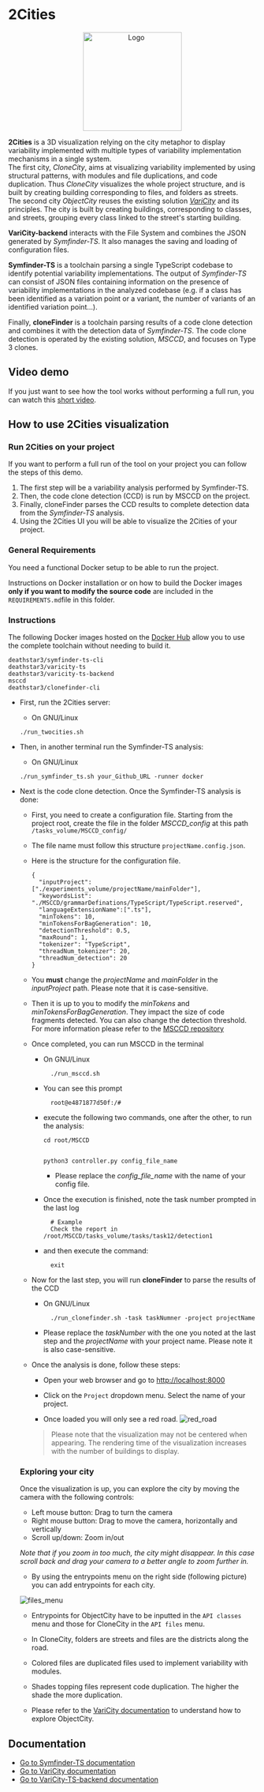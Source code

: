 # 2Cities

<p align="center">
<img src="varicity/public/images/logovaricity.gif" width="200" alt="Logo"/>
</p>


**2Cities** is a 3D visualization relying on the city metaphor to display variability implemented with multiple types of variability implementation mechanisms in a single system.   
The first city, _CloneCity_, aims at visualizing variability implemented by using structural patterns, with modules and file duplications, and code duplication.
Thus _CloneCity_ visualizes the whole project structure, and is built by creating building corresponding to files, and folders as streets.  
The second city _ObjectCity_ reuses the existing solution [_VariCity_](https://github.com/DeathStar3/varicity) and its principles. The city is built by creating buildings, corresponding to classes, and streets, grouping every class linked to the street's starting building.

**VariCity-backend** interacts with the File System and combines the JSON generated by _Symfinder-TS_. It also manages the saving and loading of configuration files.

**Symfinder-TS** is a toolchain parsing a single TypeScript codebase to identify potential variability implementations.
The output of _Symfinder-TS_ can consist of JSON files containing information on the presence of variability implementations in the analyzed codebase (e.g. if a class has been identified as a variation point or a variant, the number of variants of an identified variation point…).

Finally, **cloneFinder** is a toolchain parsing results of a code clone detection and combines it with the detection data of _Symfinder-TS_.
The code clone detection is operated by the existing solution, _MSCCD_, and focuses on Type 3 clones.

## Video demo 

If you just want to see how the tool works without performing a full run, you can watch this [short video](https://youtu.be/tMxa1_q5fq4).

## How to use 2Cities visualization

### Run 2Cities on your project

If you want to perform a full run of the tool on your project you can follow the steps of this demo.

1. The first step will be a variability analysis performed by Symfinder-TS.
2. Then, the code clone detection (CCD) is run by MSCCD on the project.
3. Finally, cloneFinder parses the CCD results to complete detection data from the _Symfinder-TS_ analysis.
4. Using the 2Cities UI you will be able to visualize the 2Cities of your project.


### General Requirements

You need a functional Docker setup to be able to run the project.

Instructions on Docker installation or on how to build the Docker images **only if you want to modify the source code** are included in the `REQUIREMENTS.md`file in this folder.

### Instructions

The following Docker images hosted on the [Docker Hub](https://hub.docker.com/u/deathstar3) allow you to use the complete toolchain without needing to build it.

```
deathstar3/symfinder-ts-cli
deathstar3/varicity-ts
deathstar3/varicity-ts-backend
msccd
deathstar3/clonefinder-cli
```

- First, run the 2Cities server:

  - On GNU/Linux

  ```
  ./run_twocities.sh
  ```

- Then, in another terminal run the Symfinder-TS analysis:

  - On GNU/Linux

  ```
  ./run_symfinder_ts.sh your_Github_URL -runner docker
  ```

- Next is the code clone detection. Once the Symfinder-TS analysis is done:

  - First, you need to create a configuration file. Starting from the project root, create the file in the folder _MSCCD_config_ at this path `/tasks_volume/MSCCD_config/`
  - The file name must follow this structure `projectName.config.json`.

  - Here is the structure for the configuration file.
      ```
      {
        "inputProject": ["./experiments_volume/projectName/mainFolder"],
        "keywordsList": "./MSCCD/grammarDefinations/TypeScript/TypeScript.reserved",
        "languageExtensionName":[".ts"],
        "minTokens": 10,
        "minTokensForBagGeneration": 10,
        "detectionThreshold": 0.5,
        "maxRound": 1,
        "tokenizer": "TypeScript",
        "threadNum_tokenizer": 20,
        "threadNum_detection": 20
      } 
      ```
    
  - You **must** change the _projectName_ and _mainFolder_ in the _inputProject_ path. Please note that it is case-sensitive.

  - Then it is up to you to modify the _minTokens_ and _minTokensForBagGeneration_. They impact the size of code fragments detected. You can also change the detection threshold.
  For more information please refer to the [MSCCD repository](https://github.com/zhuwq585/MSCCD)

  - Once completed, you can run MSCCD in the terminal

    - On GNU/Linux

      ```
        ./run_msccd.sh
      ```

    - You can see this prompt

        ```
          root@e4871877d50f:/# 
        ```

    - execute the following two commands, one after the other, to run the analysis:

        ```
        cd root/MSCCD


        python3 controller.py config_file_name
        ```

      - Please replace the _config_file_name_ with the name of your config file.

    - Once the execution is finished, note the task number prompted in the last log 

      ```
        # Example
        Check the report in /root/MSCCD/tasks_volume/tasks/task12/detection1
      ```
      
    - and then execute the command: 

      ```
        exit
      ```

  - Now for the last step, you will run **cloneFinder** to parse the results of the CCD

    - On GNU/Linux

      ```
        ./run_clonefinder.sh -task taskNumner -project projectName
      ```

    - Please replace the _taskNumber_ with the one you noted at the last step and the _projectName_ with your project name. Please note it is also case-sensitive.

  - Once the analysis is done, follow these steps:

    - Open your web browser and go to [http://localhost:8000](http://localhost:8000)

    - Click on the `Project` dropdown menu. Select the name of your project.

    - Once loaded you will only see a red road.
    ![red_road](./readme_files/red_road.png)

    >Please note that the visualization may not be centered when appearing. The rendering time of the visualization increases with the number of buildings to display.

  ### Exploring your city

  Once the visualization is up, you can explore the city by moving the camera with the following controls:

  - Left mouse button: Drag to turn the camera
  - Right mouse button: Drag to move the camera, horizontally  and vertically
  - Scroll up/down: Zoom in/out

  _Note that if you zoom in too much, the city might disappear. In this case scroll back and drag your camera to a better angle to zoom further in._

  - By using the entrypoints menu on the right side (following picture) you can add entrypoints for each city.

  ![files_menu](./readme_files/files_menu.png)

  - Entrypoints for ObjectCity have to be inputted in the `API classes` menu and those for CloneCity in the `API files` menu.

  - In CloneCity, folders are streets and files are the districts along the road. 
  - Colored files are duplicated files used to implement variability with modules.
  - Shades topping files represent code duplication. The higher the shade the more duplication.
  - Please refer to the [VariCity documentation](./varicity/README.md) to understand how to explore ObjectCity.

  



## Documentation
- [Go to Symfinder-TS documentation](./symfinder/README.md)
- [Go to VariCity documentation](./varicity/README.md)
- [Go to VariCity-TS-backend documentation](./varicity-backend/README.md)
